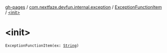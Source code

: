 [gh-pages](../../index.md) / [com.nextfaze.devfun.internal.exception](../index.md) / [ExceptionFunctionItem](index.md) / [&lt;init&gt;](./-init-.md)

# &lt;init&gt;

`ExceptionFunctionItem(ex: `[`String`](https://kotlinlang.org/api/latest/jvm/stdlib/kotlin/-string/index.html)`)`